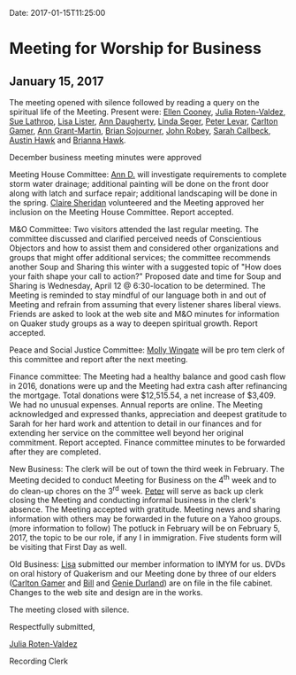 Date: 2017-01-15T11:25:00

[AnnDaugherty]: /Friends/AnnDaugherty
[AnnGrantMartin]: /Friends/AnnGrantMartin
[AustinHawk]: /Friends/AustinHawk
[BarbCromwell]: /Friends/BarbCromwell
[BrianSojourner]: /Friends/BrianSojourner
[BriannaHawk]: /Friends/BriannaHawk
[BillDurland]: /Friends/BillDurland
[CarltonGamer]: /Friends/CarltonGamer
[ClaireSheridan]: /Friends/ClaireSheridan
[ConstanceGale]: /Friends/ConstanceGale
[EllenCooney]: /Friends/EllenCooney
[GenieDurland]: /Friends/GenieDurland
[HollyGrasso]: /Friends/HollyGrasso
[JeremyNelson]: /Friends/JeremyNelson
[JohnGallagher]: /Friends/JohnGallagher
[JohnRobey]: /Friends/JohnRobey
[JudithMcKay]: /Friends/JudithMcKay
[LindaSegar]: /Friends/LindaSegar
[LisaLister]: /Friends/LisaLister
[PeterLeVar]: /Friends/PeterLeVar
[JuliaRotenValdez]: /Friends/JuliaRotenValdez
[KenMcKay]: /Friends/KenMcKay
[KelseyKennedy]: /Friends/KelseyKennedy
[MollyWingate]: /Friends/MollyWingate
[NancyAndrews]: /Friends/NancyAndrews
[PhilFriesen]: /Friends/PhilFriesen
[SarahCallback]: /Friends/SarahCallback
[SherryMacMahon]: /Friends/SherryMacMahon]
[SueLauther]: /Friends/SueLauther
[SueLathrop]: /Friends/SueLathrop


# Meeting for Worship for Business

## January 15, 2017 

The meeting opened with silence followed by reading a query on the
spiritual life of the Meeting. Present were: [Ellen Cooney][EllenCooney], 
[Julia Roten-Valdez][JuliaRotenValdez], [Sue Lathrop][SueLathrop], 
[Lisa Lister][LisaLister], [Ann Daugherty][AnnDaugherty], [Linda Seger][LindaSegar],
[Peter Levar][PeterLeVar], [Carlton Gamer][CarltonGamer], 
[Ann Grant-Martin][AnnGrantMartin], [Brian Sojourner][BrianSojourner], 
[John Robey][JohnRobey], [Sarah Callbeck][SarahCallback], [Austin Hawk][AustinHawk] 
and [Brianna Hawk][BriannaHawk].


December business meeting minutes were approved

Meeting House Committee: [Ann D.][AnnDaugherty] will investigate requirements to
complete storm water drainage; additional painting will be done on the
front door along with latch and surface repair; additional landscaping
will be done in the spring. [Claire Sheridan][ClaireSheridan] volunteered and the Meeting
approved her inclusion on the Meeting House Committee. Report accepted.

M&O Committee: Two visitors attended the last regular meeting. The
committee discussed and clarified perceived needs of Conscientious
Objectors and how to assist them and considered other organizations and
groups that might offer additional services; the committee recommends
another Soup and Sharing this winter with a suggested topic of "How does
your faith shape your call to action?" Proposed date and time for Soup
and Sharing is Wednesday, April 12 @ 6:30-location to be determined. The
Meeting is reminded to stay mindful of our language both in and out of
Meeting and refrain from assuming that every listener shares liberal
views. Friends are asked to look at the web site and M&O minutes for
information on Quaker study groups as a way to deepen spiritual growth.
Report accepted.

Peace and Social Justice Committee: [Molly Wingate][MollyWingate] will be pro tem clerk
of this committee and report after the next meeting.

Finance committee: The Meeting had a healthy balance and good cash flow
in 2016, donations were up and the Meeting had extra cash after
refinancing the mortgage. Total donations were $12,515.54, a net
increase of $3,409. We had no unusual expenses. Annual reports are
online. The Meeting acknowledged and expressed thanks, appreciation and
deepest gratitude to Sarah for her hard work and attention to detail in
our finances and for extending her service on the committee well beyond
her original commitment. Report accepted. Finance committee minutes to
be forwarded after they are completed.

New Business: The clerk will be out of town the third week in February.
The Meeting decided to conduct Meeting for Business on the 4<sup>th</sup> week
and to do clean-up chores on the 3<sup>rd</sup> week. [Peter][PeterLeVar] will serve as back up
clerk closing the Meeting and conducting informal business in the
clerk's absence. The Meeting accepted with gratitude. Meeting news and
sharing information with others may be forwarded in the future on a
Yahoo groups. (more information to follow) The potluck in February will
be on February 5, 2017, the topic to be our role, if any I in
immigration. Five students form will be visiting that First Day as well.

Old Business: [Lisa][LisaLister] submitted our member information to IMYM for us. DVDs
on oral history of Quakerism and our Meeting done by three of our elders
([Carlton Gamer][CarltonGamer] and [Bill][BillDurland] and [Genie Durland][GenieDurland]) are on file in the file
cabinet. Changes to the web site and design are in the works.

The meeting closed with silence.

Respectfully submitted,

[Julia Roten-Valdez][JuliaRotenValdez]

Recording Clerk
